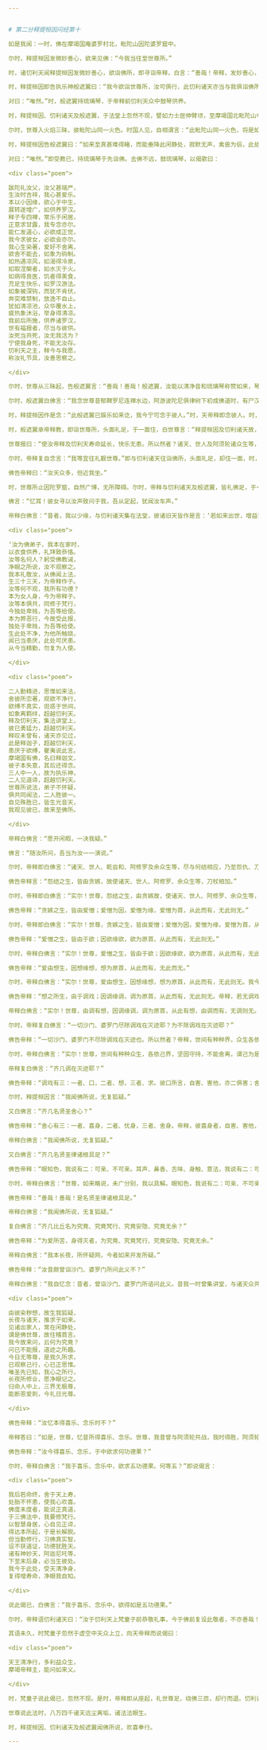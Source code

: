 ```yaml
---


# 第二分释提桓因问经第十

如是我闻：一时，佛在摩竭国庵婆罗村北，毗陀山因陀婆罗窟中。

尔时，释提桓因发微妙善心，欲来见佛：“今我当往至世尊所。”

时，诸忉利天闻释提桓因发微妙善心，欲诣佛所，即寻诣帝释，白言：“善哉！帝释，发妙善心，欲诣如来。我等亦乐侍从诣世尊所。”

时，释提桓因即告执乐神般遮翼曰：“我今欲诣世尊所，汝可俱行，此忉利诸天亦当与我俱诣佛所。”

对曰：“唯然。”时，般遮翼持琉璃琴，于帝释前忉利天众中鼓琴供养。

时，释提桓因、忉利诸天及般遮翼，于法堂上忽然不现，譬如力士屈伸臂顷，至摩竭国北毗陀山中。

尔时，世尊入火焰三昧，彼毗陀山同一火色。时国人见，自相谓言：“此毗陀山同一火色，将是如来诸天之力。”

时，释提桓因告般遮翼曰：“如来至真甚难得睹，而能垂降此闲静处，寂默无声，禽兽为侣，此处常有诸大神天侍卫世尊。汝可于前鼓琉璃琴娱乐世尊，吾与诸天寻于后往。”

对曰：“唯然。”即受教已，持琉璃琴于先诣佛。去佛不远，鼓琉璃琴，以偈歌曰：

<div class="poem">

跋陀礼汝父，汝父甚端严，  
生汝时吉祥，我心甚爱乐。  
本以小因缘，欲心于中生，  
展转遂增广，如供养罗汉。  
释子专四禅，常乐于闲居，  
正意求甘露，我专念亦尔。  
能仁发道心，必欲成正觉，  
我今求彼女，必欲会亦尔。  
我心生染著，爱好不舍离，  
欲舍不能去，如象为钩制。  
如热遇凉风，如渴得冷泉，  
如取涅槃者，如水灭于火。  
如病得良医，饥者得美食，  
充足生快乐，如罗汉游法。  
如象被深钩，而犹不肯伏，  
奔突难禁制，放逸不自止。  
犹如清凉池，众华覆水上，  
疲热象沐浴，举身得清凉。  
我前后所施，供养诸罗汉，  
世有福报者，尽当与彼供。  
汝死当共死，汝无我活为？  
宁使我身死，不能无汝存。  
忉利天之主，释今与我愿，  
称汝礼节具，汝善思察之。

</div>

尔时，世尊从三昧起，告般遮翼言：“善哉！善哉！般遮翼，汝能以清净音和琉璃琴称赞如来，琴声、汝音，不长不短，悲和哀婉，感动人心。汝琴所奏，众义备有，亦说欲缚，亦说梵行，亦说沙门，亦说涅槃。”

尔时，般遮翼白佛言：“我念世尊昔郁鞞罗尼连禅水边，阿游波陀尼俱律树下初成佛道时，有尸汉陀天大将子及执乐天王女，共于一处，但设欲乐。我于尔时见其心尔，即为作颂，颂说欲缚，亦说梵行，亦说沙门，亦说涅槃。时，彼天女闻我偈已，举目而笑，语我言：‘般遮翼，我未见如来。我曾于忉利天法讲堂上，闻彼诸天称赞如来，有如是德，有如是力。汝常怀信，亲近如来，我今意欲与汝共为知识。世尊，我时与一言之后，不复与语。”

时，释提桓因作是念：“此般遮翼已娱乐如来讫，我今宁可念于彼人。”时，天帝释即念彼人。时，般遮翼复生念言：“今天帝释乃能念我。”即持琉璃琴诣帝释所。帝释告曰：“汝以我名并称忉利天意，问讯世尊：‘起居轻利，游步强耶？”

时，般遮翼承帝释教，即诣世尊所，头面礼足，于一面住，白世尊言：“释提桓因及忉利诸天故，遣我来问讯世尊：‘起居轻利，游步强耶？”

世尊报曰：“使汝帝释及忉利天寿命延长，快乐无患。所以然者？诸天、世人及阿须轮诸众生等，皆贪寿命、安乐、无患。”

尔时，帝释复自念言：“我等宜往礼觐世尊。”即与忉利诸天往诣佛所，头面礼足，却住一面，时，帝释白佛言：“不审我今去世尊远近可坐？”

佛告帝释曰：“汝天众多，但近我坐。”

时，世尊所止因陀罗窟，自然广博，无所障碍。尔时，帝释与忉利诸天及般遮翼，皆礼佛足，于一面坐。帝释白佛言：“一时，佛在舍卫国婆罗门舍，尔时世尊入火焰三昧。我时以少因缘，乘千辐宝车，诣毗楼勒天王所，于空中过，见一天女叉手在世尊前立，我寻语彼女言：‘若世尊三昧起者，汝当称我名字，问讯世尊，起居轻利，游步强耶？不审彼女后竟为我达此心不？世尊，宁能忆此事不？”

佛言：“忆耳！彼女寻以汝声致问于我，吾从定起，犹闻汝车声。”

帝释白佛言：“昔者，我以少缘，与忉利诸天集在法堂，彼诸旧天皆作是言：‘若如来出世，增益诸天众，减损阿须轮众。今我躬见世尊，躬身自知，躬自作证，如来、至真出现于世，增益诸天众，减损阿须轮众。此有瞿夷释女，于世尊所净修梵行，身坏命终，生忉利天宫，即为我子。忉利诸天皆称言：‘瞿夷大天子有大功德，有大威力。复有余三比丘，于世尊所净修梵行，身坏命终，生于卑下执乐神中，常日日来为我给使。瞿夷见已，以偈触娆曰：

<div class="poem">

‘汝为佛弟子，我本在家时，  
以衣食供养，礼拜致恭恪。  
汝等名何人？躬受佛教诫，  
净眼之所说，汝不观察之。  
我本礼敬汝，从佛闻上法，  
生三十三天，为帝释作子。  
汝等何不观，我所有功德？  
本为女人身，今为帝释子。  
汝等本俱共，同修于梵行，  
今独处卑贱，为吾等给使。  
本为弊恶行，今故受此报，  
独处于卑贱，为吾等给使。  
生此处不净，为他所触娆，  
闻已当患厌，此处可厌患。  
从今当精勤，勿复为人使。

</div>

<div class="poem">

二人勤精进，思惟如来法，  
舍彼所恋著，观欲不净行，  
欲缚不真实，诳惑于世间，  
如象离羁绊，超越忉利天。  
释及忉利天，集法讲堂上，  
彼已勇猛力，超越忉利天。  
释叹未曾有，诸天亦见过，  
此是释迦子，超越忉利天，  
患厌于欲缚，瞿夷说此言。  
摩竭国有佛，名曰释迦文，  
彼子本失意，其后还得念。  
三人中一人，故为执乐神，  
二人见道谛，超越忉利天。  
世尊所说法，弟子不怀疑，  
俱共同闻法，二人胜彼一。  
自见殊胜已，皆生光音天，  
我观见彼已，故来至佛所。

</div>

帝释白佛言：“愿开闲暇，一决我疑。”

佛言：“随汝所问，吾当为汝一一演说。”

尔时，帝释即白佛言：“诸天、世人、乾沓和、阿修罗及余众生等，尽与何结相应，乃至怨仇、刀杖相向？”

佛告帝释言：“怨结之生，皆由贪嫉，故使诸天、世人、阿修罗、余众生等，刀杖相加。”

尔时，帝释即白佛言：“实尔！世尊，怨结之生，由贪嫉故，使诸天、世人、阿修罗、余众生等，刀杖相加。我今闻佛所说，疑网悉除，无复疑也。但不解此贪嫉之生，何由而起？何因何缘？谁为原首？从谁而有？从谁而无？”

佛告帝释：“贪嫉之生，皆由爱憎；爱憎为因，爱憎为缘，爱憎为首，从此而有，无此则无。”

尔时，帝释即白佛言：“实尔！世尊，贪嫉之生，皆由爱憎；爱憎为因，爱憎为缘，爱憎为首，从此而有，无此则无。我今闻佛所说，迷惑悉除，无复疑也。但不解爱憎复何由而生？何因何缘？谁为原首？从谁而有？从谁而无？”

佛告帝释：“爱憎之生，皆由于欲；因欲缘欲，欲为原首，从此而有，无此则无。”

尔时，帝释白佛言：“实尔！世尊，爱憎之生，皆由于欲；因欲缘欲，欲为原首，从此而有，无此则无。我今闻佛所说，迷惑悉除，无复疑也。但不知此欲复何由而生？何因何缘？谁为原首？从谁而有？从谁而无？”

佛告帝释：“爱由想生，因想缘想，想为原首，从此而有，无此而无。”

尔时，帝释白佛言：“实尔！世尊，爱由想生，因想缘想，想为原首，从此而有，无此则无。我今闻佛所说，无复疑也。但不解想复何由而生？何因何缘？谁为原首？从谁而有？从谁而无？”

佛告帝释：“想之所生，由于调戏；因调缘调，调为原首，从此而有，无此则无。帝释，若无调戏则无想，无想则无欲，无欲则无爱憎，无爱憎则无贪嫉；若无贪嫉，则一切众生不相伤害。帝释，但缘调为本，因调缘调，调为原首，从此有想，从想有欲，从欲有爱憎，从爱憎有贪嫉；以贪嫉故，使群生等共相伤害。”

帝释白佛言：“实尔！世尊，由调有想，因调缘调，调为原首，从此有想，由调而有，无调则无。若本无调者则无想，无想则无欲，无欲则无爱憎，无爱憎则无贪嫉，无贪嫉则一切群生不相伤害；但想由调生，因调缘调，调为原首，从调有想，从想有欲，从欲有爱憎，从爱憎有贪嫉，从贪嫉使一切众生共相伤害。我今闻佛所说，迷惑悉除，无复疑也。”

尔时，帝释复白佛言：“一切沙门、婆罗门尽除调戏在灭迹耶？为不除调戏在灭迹耶？”

佛告帝释：“一切沙门、婆罗门不尽除调戏在灭迹也。所以然者？帝释，世间有种种界，众生各依己界，坚固守持，不能舍离，谓己为实，余者为虚。是故，帝释，一切沙门、婆罗门不尽除调戏而在灭迹。”

尔时，帝释白佛言：“实尔！世尊，世间有种种众生，各依己界，坚固守持，不能舍离，谓己为是，余为虚妄，是故一切沙门、婆罗门不尽除调戏而在灭迹。我闻佛言，疑惑悉除，无复疑也。”

帝释复白佛言：“齐几调在灭迹耶？”

佛告帝释：“调戏有三：一者、口，二者、想，三者、求。彼口所言，自害、害他，亦二俱害；舍此言已，如所言，不自害、不害他，不二俱害，知时比丘如口所言，专念不乱。想亦自害、害他，亦二俱害；舍此想已，如所想，不自害、不害他，二俱不害，知时比丘如所想，专念不乱。帝释，求亦自害、害他，亦二俱害；舍此求已，如所求，不自害、不害他，不二俱害，知时比丘如所求，专念不乱。”

尔时，释提桓因言：“我闻佛所说，无复狐疑。”

又白佛言：“齐几名贤圣舍心？”

佛告帝释：“舍心有三：一者、喜身，二者、忧身，三者、舍身。帝释，彼喜身者，自害、害他，亦二俱害；舍此喜已，如所喜，不自害、不害他，二俱不害，知时比丘专念不忘，即名受具足戒。帝释，彼忧身者，自害、害彼，亦二俱害；舍此忧已，如所忧，不自害、不害他，二俱不害，知时比丘专念不忘，即名受具足戒。复次，帝释，彼舍身者，自害、害他，亦二俱害；舍此身已，如所舍，不自害、不害他，二俱不害，知时比丘专念不忘，是即名为受具足戒。”

帝释白佛言：“我闻佛所说，无复狐疑。”

又白佛言：“齐几名贤圣律诸根具足？”

佛告帝释：“眼知色，我说有二：可亲、不可亲。耳声、鼻香、舌味、身触、意法，我说有二：可亲、不可亲。”

尔时，帝释白佛言：“世尊，如来略说，未广分别，我以具解。眼知色，我说有二：可亲、不可亲。耳声、鼻香、舌味、身触、意法有二：可亲、不可亲。世尊，如眼观色，善法损减，不善法增，如此眼知色，我说不可亲；耳声、鼻香、舌味、身触、意知法，善法损减，不善法增，我说不可亲。世尊，如眼见色，善法增长，不善法减，如是眼知色，我说可亲；耳声、鼻香、舌味、身触、意知法，善法增长，不善法减，我说可亲。”

佛告帝释：“善哉！善哉！是名贤圣律诸根具足。”

帝释白佛言：“我闻佛所说，无复狐疑。”

复白佛言：“齐几比丘名为究竟、究竟梵行、究竟安隐、究竟无余？”

佛告帝释：“为爱所苦，身得灭者，为究竟、究竟梵行、究竟安隐、究竟无余。”

帝释白佛言：“我本长夜，所怀疑网，今者如来开发所疑。”

佛告帝释：“汝昔颇曾诣沙门、婆罗门所问此义不？”

帝释白佛言：“我自忆念：昔者，曾诣沙门、婆罗门所谘问此义。昔我一时曾集讲堂，与诸天众共论：‘如来为当出世？为未出世？时共推求，不见如来出现于世，各自还宫，五欲娱乐。世尊，我复于后时见诸大神天，自恣五欲已，渐各命终。时我，世尊，怀大恐怖，衣毛为竖。时，见沙门、婆罗门处在闲静，去家离欲，我寻至彼所，问言：‘云何名究竟？我问此义，彼不能报。彼既不知，逆问我言：‘汝为是谁？我寻报言：‘我是释提桓因。彼复问言：‘汝是何释？我时答言：‘我是天帝释，心有所疑，故来相问耳！时，我与彼如所知见，说于释义。彼闻我言，更为我弟子。我今是佛弟子，得须陀洹道，不堕余趣，极七往返，必成道果，惟愿世尊记我为斯陀含！”说此语已，复作颂曰：

<div class="poem">

由彼染秽想，故生我狐疑，  
长夜与诸天，推求于如来。  
见诸出家人，常在闲静处，  
谓是佛世尊，故往稽首言。  
我今故来问，云何为究竟？  
问已不能报，道迹之所趣。  
今日无等尊，是我久所求，  
已观察己行，心已正思惟。  
唯圣先已知，我心之所行，  
长夜所修业，愿净眼记之。  
归命人中上，三界无极尊，  
能断恩爱刺，今礼日光尊。

</div>

佛告帝释：“汝忆本得喜乐、念乐时不？”

帝释答曰：“如是，世尊，忆昔所得喜乐、念乐。世尊，我昔曾与阿须轮共战，我时得胜，阿须轮退，我时则还，得欢喜、念乐，计此欢喜、念乐，唯有秽恶刀杖喜乐、斗讼喜乐。今我于佛所得喜、念乐，无有刀杖、诤讼之乐。”

佛告帝释：“汝今得喜乐、念乐，于中欲求何功德果？”

尔时，帝释白佛言：“我于喜乐、念乐中，欲求五功德果。何等五？”即说偈言：

<div class="poem">

我后若命终，舍于天上寿，  
处胎不怀患，使我心欢喜。  
佛度未度者，能说正真道，  
于三佛法中，我要修梵行。  
以智慧身居，心自见正谛，  
得达本所起，于是长解脱。  
但当勤修行，习佛真实智，  
设不获道证，功德犹胜天。  
诸有神妙天，阿迦尼吒等，  
下至末后身，必当生彼处。  
我今于此处，受天清净身，  
复得增寿命，净眼我自知。

</div>

说此偈已，白佛言：“我于喜乐、念乐中，欲得如是五功德果。”

尔时，帝释语忉利诸天曰：“汝于忉利天上梵童子前恭敬礼事，今于佛前复设此敬者，不亦善哉！”

其语未久，时梵童子忽然于虚空中天众上立，向天帝释而说偈曰：

<div class="poem">

天王清净行，多利益众生，  
摩竭帝释主，能问如来义。

</div>

时，梵童子说此偈已，忽然不现。是时，帝释即从座起，礼世尊足，绕佛三匝，却行而退。忉利诸天及般遮翼亦礼佛足，却行而退。时，天帝释少复前行，顾语般遮翼曰：“善哉！善哉！汝能先于佛前鼓琴娱乐，然后我及诸天于后方到。我今知汝补汝父位，于乾沓和中最为上首，当以彼跋陀乾沓和王女与汝为妻。”

世尊说此法时，八万四千诸天远尘离垢，诸法法眼生。

时，释提桓因、忉利诸天及般遮翼闻佛所说，欢喜奉行。

---
```


